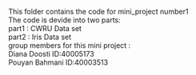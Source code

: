 This folder contains the code for mini_project number1<br>
The code is devide into two parts:<br>
part1 : CWRU Data set<br>
part2 : Iris Data set<br>
group members for this mini project :<br>
Diana Doosti   ID:40005173<br>
Pouyan Bahmani ID:40003513<br>
